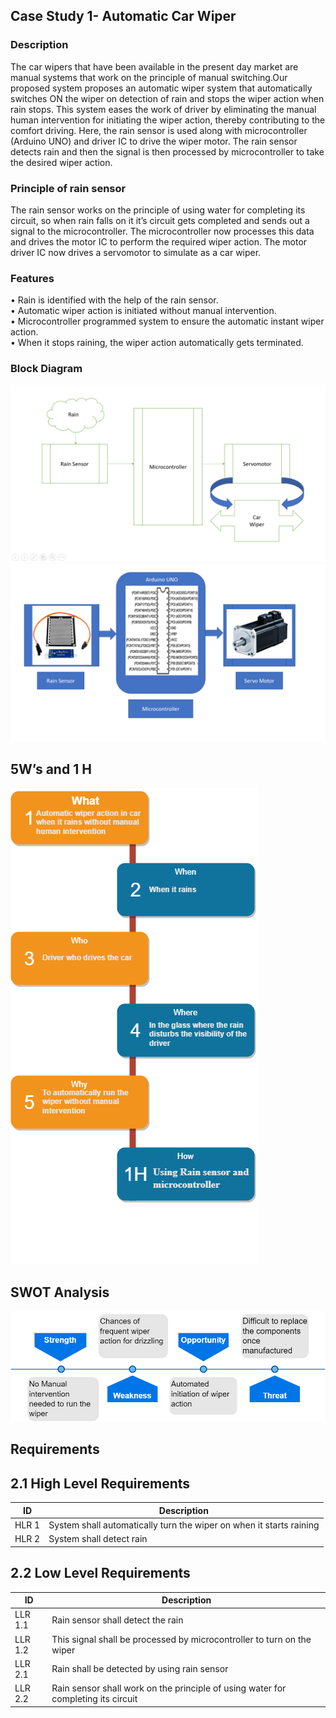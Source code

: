 ## Case Study 1- Automatic Car Wiper
### Description
The car wipers that have been available in the present day market are manual systems that work on the principle of manual switching.Our proposed system proposes an automatic wiper system that automatically switches ON the wiper on detection of rain and stops the wiper action when rain stops. This system eases the work of driver by eliminating the manual human intervention for initiating the wiper action, thereby contributing to the comfort driving. Here, the rain sensor is used along with microcontroller (Arduino UNO) and driver IC to drive the wiper motor. The rain sensor detects rain and then the signal is then processed by microcontroller to take the desired wiper action.

### Principle of rain sensor
The rain sensor works on the principle of using water for completing its circuit, so when rain falls on it it’s circuit gets completed and sends out a signal to the microcontroller. The microcontroller now processes this data and drives the motor IC to perform the required wiper action. The motor driver IC now drives a servomotor to simulate as a car wiper.

### Features
•	Rain is identified with the help of the rain sensor.  
•	Automatic wiper action is initiated without manual intervention.  
•	Microcontroller programmed system to ensure the automatic instant wiper action.  
•	When it stops raining, the wiper action automatically gets terminated.  

### Block Diagram
![](/Project/6_ImagesAndVideos/Block%20Dig.1.png)
![](/Project/6_ImagesAndVideos/Block%20Dig.2.png)

## 5W’s and 1 H

![](/Project/6_ImagesAndVideos/5w1h.png)

 
## SWOT Analysis
 
![](/Project/6_ImagesAndVideos/swot.png)

## Requirements
## 2.1 High Level Requirements
ID     | Description
-------| -----------------------------------------
HLR 1  |System shall automatically turn the wiper on when it starts raining
HLR 2  |System shall detect rain


## 2.2 Low Level Requirements
 ID     | Description
-------| -----------------------------------------
LLR 1.1  |Rain sensor shall detect the rain
LLR 1.2  |This signal shall be processed by microcontroller to turn on the wiper
LLR 2.1  |Rain shall be detected by using rain sensor  
LLR 2.2  |Rain sensor shall work on the principle of using water for completing its circuit
